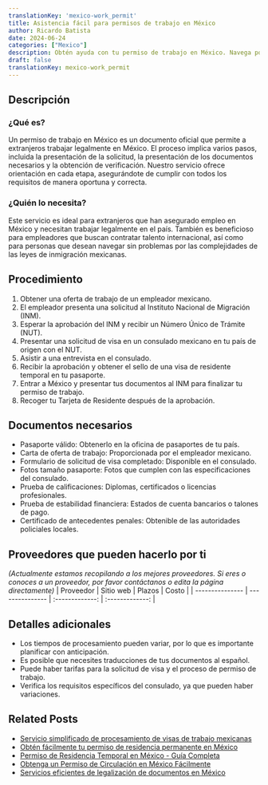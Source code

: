 ```yaml
---
translationKey: 'mexico-work_permit'
title: Asistencia fácil para permisos de trabajo en México
author: Ricardo Batista
date: 2024-06-24
categories: ["Mexico"]
description: Obtén ayuda con tu permiso de trabajo en México. Navega por el proceso con facilidad utilizando nuestra guía completa y apoyo.
draft: false
translationKey: mexico-work_permit
---
```


## Descripción
### ¿Qué es?
Un permiso de trabajo en México es un documento oficial que permite a extranjeros trabajar legalmente en México. El proceso implica varios pasos, incluida la presentación de la solicitud, la presentación de los documentos necesarios y la obtención de verificación. Nuestro servicio ofrece orientación en cada etapa, asegurándote de cumplir con todos los requisitos de manera oportuna y correcta.

### ¿Quién lo necesita?
Este servicio es ideal para extranjeros que han asegurado empleo en México y necesitan trabajar legalmente en el país. También es beneficioso para empleadores que buscan contratar talento internacional, así como para personas que desean navegar sin problemas por las complejidades de las leyes de inmigración mexicanas.

## Procedimiento

1. Obtener una oferta de trabajo de un empleador mexicano.
2. El empleador presenta una solicitud al Instituto Nacional de Migración (INM).
3. Esperar la aprobación del INM y recibir un Número Único de Trámite (NUT).
4. Presentar una solicitud de visa en un consulado mexicano en tu país de origen con el NUT.
5. Asistir a una entrevista en el consulado.
6. Recibir la aprobación y obtener el sello de una visa de residente temporal en tu pasaporte.
7. Entrar a México y presentar tus documentos al INM para finalizar tu permiso de trabajo.
8. Recoger tu Tarjeta de Residente después de la aprobación.

## Documentos necesarios

- Pasaporte válido: Obtenerlo en la oficina de pasaportes de tu país.
- Carta de oferta de trabajo: Proporcionada por el empleador mexicano.
- Formulario de solicitud de visa completado: Disponible en el consulado.
- Fotos tamaño pasaporte: Fotos que cumplen con las especificaciones del consulado.
- Prueba de calificaciones: Diplomas, certificados o licencias profesionales.
- Prueba de estabilidad financiera: Estados de cuenta bancarios o talones de pago.
- Certificado de antecedentes penales: Obtenible de las autoridades policiales locales.

## Proveedores que pueden hacerlo por ti
_(Actualmente estamos recopilando a los mejores proveedores. Si eres o conoces a un proveedor, por favor contáctanos o edita la página directamente)_
| Proveedor        |     Sitio web     |     Plazos    |       Costo      |
| --------------- | --------------- |  :-------------: | :-------------: |

## Detalles adicionales

- Los tiempos de procesamiento pueden variar, por lo que es importante planificar con anticipación.
- Es posible que necesites traducciones de tus documentos al español.
- Puede haber tarifas para la solicitud de visa y el proceso de permiso de trabajo.
- Verifica los requisitos específicos del consulado, ya que pueden haber variaciones.
## Related Posts

- [Servicio simplificado de procesamiento de visas de trabajo mexicanas](https://tramitit.com/es/guides/mexico/trámite_de_visa_de_trabajo/)
- [Obtén fácilmente tu permiso de residencia permanente en México](https://tramitit.com/es/guides/mexico/permiso_de_residencia_permanente/)
- [Permiso de Residencia Temporal en México - Guía Completa](https://tramitit.com/es/guides/mexico/permiso_de_residencia_temporal/)
- [Obtenga un Permiso de Circulación en México Fácilmente](https://tramitit.com/es/guides/mexico/permiso_de_circulación/)
- [Servicios eficientes de legalización de documentos en México](https://tramitit.com/es/guides/mexico/legalización_de_documentos/)